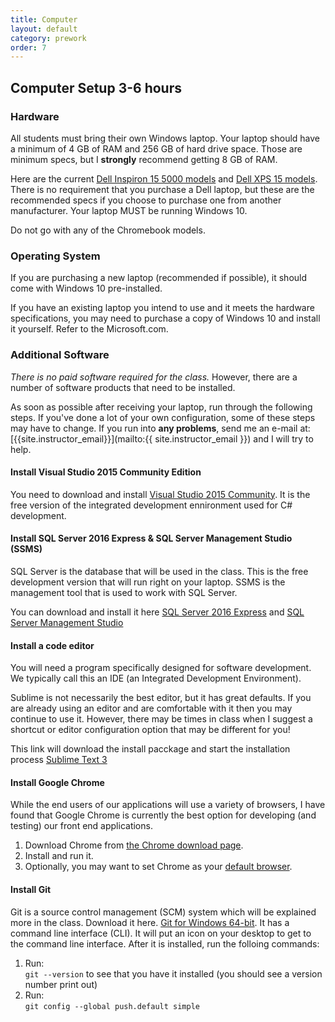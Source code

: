 ```yaml
---
title: Computer
layout: default
category: prework
order: 7
---
```


## Computer Setup <time class='estimate'>3-6 hours</time>

### Hardware

All students must bring their own Windows laptop. Your laptop should have a minimum of 4 GB of RAM and 256 GB of hard drive space. Those are minimum specs, but I **strongly** recommend getting 8 GB of RAM.

Here are the current [Dell Inspiron 15 5000 models](http://www.dell.com/en-us/shop/productdetails/inspiron-15-5567-laptop) and [Dell XPS 15 models](http://www.dell.com/en-us/shop/productdetails/xps-15-9550-laptop). There is no requirement that you purchase a Dell laptop, but these are the recommended specs if you choose to purchase one from another manufacturer. Your laptop MUST be running Windows 10.

Do not go with any of the Chromebook models.

### Operating System

If you are purchasing a new laptop (recommended if possible), it should come with Windows 10 pre-installed.

If you have an existing laptop you intend to use and it meets the hardware specifications, you may need to purchase a copy of Windows 10 and install it yourself. Refer to the Microsoft.com.

### Additional Software

_There is no paid software required for the class._ However, there are a number of software products that need to be installed.

As soon as possible after receiving your laptop, run through the following steps. If you've done a lot of your own configuration, some of these steps may have to change. If you run into **any problems**, send me an e-mail at: [{{site.instructor_email}}](mailto:{{ site.instructor_email }}) and I will try to help.

#### Install Visual Studio 2015 Community Edition 

You need to download and install [Visual Studio 2015 Community](https://www.visualstudio.com/vs/community/). It is the free version of the integrated development ennironment used for C# development.

#### Install SQL Server 2016 Express & SQL Server Management Studio (SSMS)
SQL Server is the database that will be used in the class. This is the free development version that will run right on your laptop. SSMS is the management tool that is used to work with SQL Server.

You can download and install it here [SQL Server 2016 Express](https://www.microsoft.com/en-us/download/details.aspx?id=52679) and [SQL Server Management Studio](http://go.microsoft.com/fwlink/?linkid=832812)

#### Install a code editor

You will need a program specifically designed for software development. We typically call this an IDE (an Integrated Development Environment).

Sublime is not necessarily the best editor, but it has great defaults. If you are already using an editor and are comfortable with it then you may continue to use it. However, there may be times in class when I suggest a shortcut or editor configuration option that may be different for you! 

This link will download the install pacckage and start the installation process [Sublime Text 3](https://download.sublimetext.com/Sublime%20Text%20Build%203126%20x64%20Setup.exe)

#### Install Google Chrome

While the end users of our applications will use a variety of browsers, I have found that Google Chrome is currently the best option for developing (and testing) our front end applications.

  1. Download Chrome from [the Chrome download page](https://www.google.com/intl/en/chrome/browser/).
  1. Install and run it.
  1. Optionally, you may want to set Chrome as your [default browser](https://support.google.com/chrome/answer/95417?hl=en).

#### Install Git

Git is a source control management (SCM) system which will be explained more in the class. Download it here. [Git for Windows 64-bit](https://github.com/git-for-windows/git/releases/download/v2.10.2.windows.1/Git-2.10.2-64-bit.exe). It has a command line interface (CLI). It will put an icon on your desktop to get to the command line interface. After it is installed, run the folloing commands:

  1. Run:  
  `git --version` to see that you have it installed (you should see a version number print out)
  1. Run:  
  `git config --global push.default simple`
